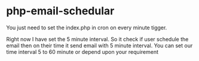# php-email-schedular

You just need to set the index.php in cron on every minute tigger.

Right now I have set the 5 minute interval. So it check if user schedule the email then on their time it send email with 5 minute interval.
You can set our time interval 5 to 60 minute or depend upon your requirement
